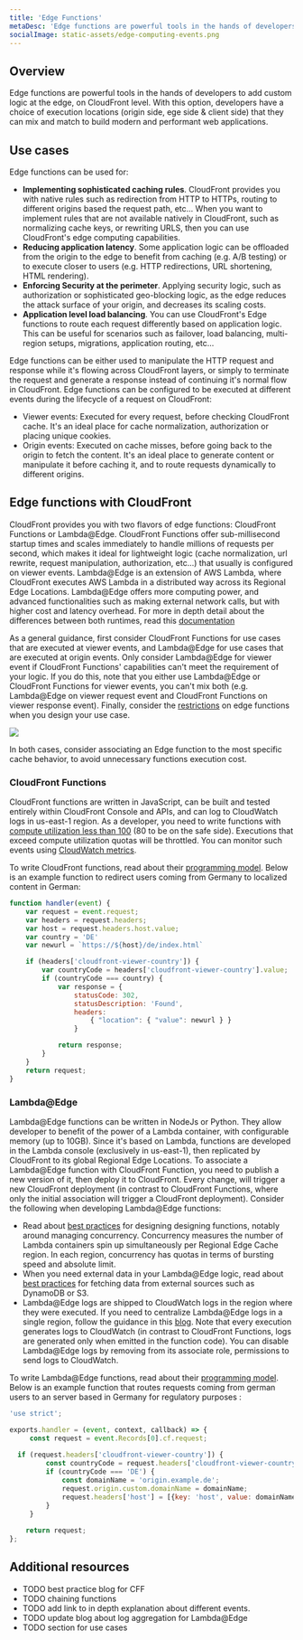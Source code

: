 ```yaml
---
title: 'Edge Functions'
metaDesc: 'Edge functions are powerful tools in the hands of developers to add custom logic at the edge, on CloudFront level.'
socialImage: static-assets/edge-computing-events.png
---
```

## Overview
Edge functions are powerful tools in the hands of developers to add custom logic at the edge, on CloudFront level. With this option, developers have a choice of execution locations (origin side, ege side & client side) that they can mix and match to build modern and performant web applications. 

## Use cases 
Edge functions can be used for:
* **Implementing sophisticated caching rules**. CloudFront provides you with native rules such as redirection from HTTP to HTTPs, routing to different origins based the request path, etc... When you want to implement rules that are not available natively in CloudFront, such as normalizing cache keys, or rewriting URLS, then you can use CloudFront's edge computing capabilities.
* **Reducing application latency**. Some application logic can be offloaded from the origin to the edge to benefit from caching (e.g. A/B testing) or to execute closer to users (e.g. HTTP redirections, URL shortening, HTML rendering).
* **Enforcing Security at the perimeter**. Applying security logic, such as authorization or sophisticated geo-blocking logic, as the edge reduces the attack surface of your origin, and decreases its scaling costs.
* **Application level load balancing**. You can use CloudFront's Edge functions to route each request differently based on application logic. This can be useful for scenarios such as failover, load balancing, multi-region setups, migrations, application routing, etc...

Edge functions can be either used to manipulate the HTTP request and response while it's flowing across CloudFront layers, or simply to terminate the request and generate a response instead of continuing it's normal flow in CloudFront. Edge functions can be configured to be executed at different events during the lifecycle of a request on CloudFront:
* Viewer events: Executed for every request, before checking CloudFront cache. It's an ideal place for cache normalization, authorization or placing unique cookies. 
* Origin events: Executed on cache misses, before going back to the origin to fetch the content. It's an ideal place to generate content or manipulate it before caching it, and to route requests dynamically to different origins.


## Edge functions with CloudFront
CloudFront provides you with two flavors of edge functions: CloudFront Functions or Lambda@Edge. CloudFront Functions offer sub-millisecond startup times and scales immediately to handle millions of requests per second, which makes it ideal for lightweight logic (cache normalization, url rewrite, request manipulation, authorization, etc...) that usually is configured on viewer events. Lambda@Edge is an extension of AWS Lambda, where CloudFront executes AWS Lambda in a distributed way across its Regional Edge Locations. Lambda@Edge offers more computing power, and advanced functionalities such as making external network calls, but with higher cost and latency overhead. For more in depth detail about the differences between both runtimes, read this [documentation](https://docs.aws.amazon.com/AmazonCloudFront/latest/DeveloperGuide/edge-functions.html)

As a general guidance, first consider CloudFront Functions for use cases that are executed at viewer events, and Lambda@Edge for use cases that are executed at origin events. Only consider Lambda@Edge for viewer event if CloudFront Functions' capabilities can't meet the requirement of your logic. If you do this, note that you either use Lambda@Edge or CloudFront Functions for viewer events, you can't mix both (e.g. Lambda@Edge on viewer request event and CloudFront Functions on viewer response event). Finally, consider the [restrictions](https://docs.aws.amazon.com/AmazonCloudFront/latest/DeveloperGuide/edge-functions-restrictions.html) on edge functions when you design your use case.

![](/static-assets/edge-computing-events.png)

In both cases, consider associating an Edge function to the most specific cache behavior, to avoid unnecessary functions execution cost.

### CloudFront Functions
CloudFront functions are written in JavaScript, can be built and tested entirely within CloudFront Console and APIs, and can log to CloudWatch logs in us-east-1 region. As a developer, you need to write functions with [compute utilization less than 100](https://docs.aws.amazon.com/AmazonCloudFront/latest/DeveloperGuide/test-function.html) (80 to be on the safe side). Executions that exceed compute utilization quotas will be throttled. You can monitor such events using [CloudWatch metrics](https://docs.aws.amazon.com/AmazonCloudFront/latest/DeveloperGuide/monitoring-functions.html). 

To write CloudFront functions, read about their [programming model](https://docs.aws.amazon.com/AmazonCloudFront/latest/DeveloperGuide/writing-function-code.html). Below is an example function to redirect users coming from Germany to localized content in German:

```javascript
function handler(event) {
    var request = event.request;
    var headers = request.headers;
    var host = request.headers.host.value;
    var country = 'DE' 
    var newurl = `https://${host}/de/index.html` 

    if (headers['cloudfront-viewer-country']) {
        var countryCode = headers['cloudfront-viewer-country'].value;
        if (countryCode === country) {
            var response = {
                statusCode: 302,
                statusDescription: 'Found',
                headers:
                    { "location": { "value": newurl } }
                }

            return response;
        }
    }
    return request;
}
```

### Lambda@Edge

Lambda@Edge functions can be written in NodeJs or Python. They allow developer to benefit of the power of a Lambda container, with configurable memory (up to 10GB). Since it's based on Lambda, functions are developed in the Lambda console (exclusively in us-east-1), then replicated by CloudFront to its global Regional Edge Locations. To associate a Lambda@Edge function with CloudFront Function, you need to publish a new version of it, then deploy it to CloudFront. Every change, will trigger a new CloudFront deployment (in contrast to CloudFront Functions, where only the initial association will trigger a CloudFront deployment). Consider the following when developing Lambda@Edge functions:
* Read about [best practices](https://aws.amazon.com/blogs/networking-and-content-delivery/lambdaedge-design-best-practices/) for designing designing functions, notably around managing concurrency. Concurrency measures the number of Lambda containers spin up simultaneously per Regional Edge Cache region. In each region, concurrency has quotas in terms of bursting speed and absolute limit. 
* When you need external data in your Lambda@Edge logic, read about [best practices](https://aws.amazon.com/blogs/networking-and-content-delivery/leveraging-external-data-in-lambdaedge/) for fetching data from external sources such as DynamoDB or S3.
* Lambda@Edge logs are shipped to CloudWatch logs in the region where they were executed. If you need to centralize Lambda@Edge logs in a single region, follow the guidance in this [blog](https://aws.amazon.com/blogs/networking-and-content-delivery/aggregating-lambdaedge-logs/). Note that every execution generates logs to CloudWatch (in contrast to CloudFront Functions, logs are generated only when emitted in the function code). You can disable Lambda@Edge logs by removing from its associate role, permissions to send logs to CloudWatch. 

To write Lambda@Edge functions, read about their [programming model](https://docs.aws.amazon.com/AmazonCloudFront/latest/DeveloperGuide/lambda-event-structure.html). Below is an example function that routes requests coming from german users to an server based in Germany for regulatory purposes :

``` javascript
'use strict';

exports.handler = (event, context, callback) => {
     const request = event.Records[0].cf.request;
     
  if (request.headers['cloudfront-viewer-country']) {
         const countryCode = request.headers['cloudfront-viewer-country'][0].value;
         if (countryCode === 'DE') {
             const domainName = 'origin.example.de';
             request.origin.custom.domainName = domainName;
             request.headers['host'] = [{key: 'host', value: domainName}];
         } 
     }
     
    return request;
};
````

## Additional resources
* TODO best practice blog for CFF
* TODO chaining functions
* TODO add link to in depth explanation about different events.
* TODO update blog about log aggregation for Lambda@Edge
* TODO section for use cases